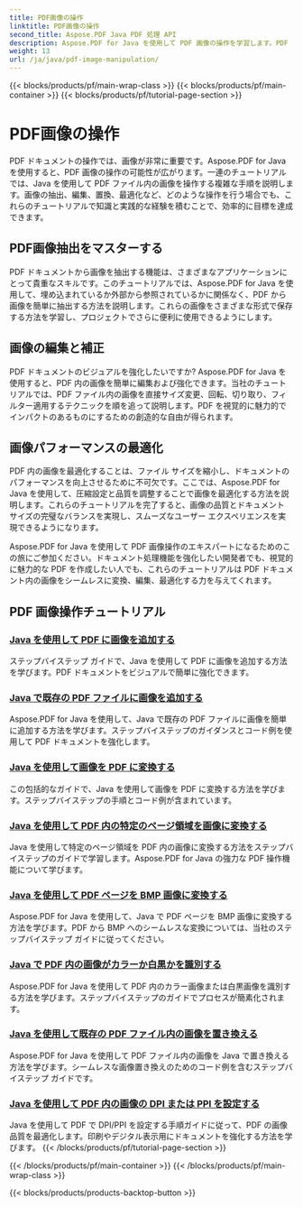 ```yaml
---
title: PDF画像の操作
linktitle: PDF画像の操作
second_title: Aspose.PDF Java PDF 処理 API
description: Aspose.PDF for Java を使用して PDF 画像の操作を学習します。PDF ドキュメント内の画像を簡単に変換、編集、最適化できます。
weight: 13
url: /ja/java/pdf-image-manipulation/
---
```


{{< blocks/products/pf/main-wrap-class >}}
{{< blocks/products/pf/main-container >}}
{{< blocks/products/pf/tutorial-page-section >}}

# PDF画像の操作


PDF ドキュメントの操作では、画像が非常に重要です。Aspose.PDF for Java を使用すると、PDF 画像の操作の可能性が広がります。一連のチュートリアルでは、Java を使用して PDF ファイル内の画像を操作する複雑な手順を説明します。画像の抽出、編集、置換、最適化など、どのような操作を行う場合でも、これらのチュートリアルで知識と実践的な経験を積むことで、効率的に目標を達成できます。

## PDF画像抽出をマスターする

PDF ドキュメントから画像を抽出する機能は、さまざまなアプリケーションにとって貴重なスキルです。このチュートリアルでは、Aspose.PDF for Java を使用して、埋め込まれているか外部から参照されているかに関係なく、PDF から画像を簡単に抽出する方法を説明します。これらの画像をさまざまな形式で保存する方法を学習し、プロジェクトでさらに便利に使用できるようにします。

## 画像の編集と補正

PDF ドキュメントのビジュアルを強化したいですか? Aspose.PDF for Java を使用すると、PDF 内の画像を簡単に編集および強化できます。当社のチュートリアルでは、PDF ファイル内の画像を直接サイズ変更、回転、切り取り、フィルター適用するテクニックを順を追って説明します。PDF を視覚的に魅力的でインパクトのあるものにするための創造的な自由が得られます。

## 画像パフォーマンスの最適化

PDF 内の画像を最適化することは、ファイル サイズを縮小し、ドキュメントのパフォーマンスを向上させるために不可欠です。ここでは、Aspose.PDF for Java を使用して、圧縮設定と品質を調整することで画像を最適化する方法を説明します。これらのチュートリアルを完了すると、画像の品質とドキュメント サイズの完璧なバランスを実現し、スムーズなユーザー エクスペリエンスを実現できるようになります。

Aspose.PDF for Java を使用して PDF 画像操作のエキスパートになるためのこの旅にご参加ください。ドキュメント処理機能を強化したい開発者でも、視覚的に魅力的な PDF を作成したい人でも、これらのチュートリアルは PDF ドキュメント内の画像をシームレスに変換、編集、最適化する力を与えてくれます。

## PDF 画像操作チュートリアル
### [Java を使用して PDF に画像を追加する](./add-image-to-pdf-using-java/)
ステップバイステップ ガイドで、Java を使用して PDF に画像を追加する方法を学びます。PDF ドキュメントをビジュアルで簡単に強化できます。
### [Java で既存の PDF ファイルに画像を追加する](./add-image-to-an-existing-pdf-file-in-java/)
Aspose.PDF for Java を使用して、Java で既存の PDF ファイルに画像を簡単に追加する方法を学びます。ステップバイステップのガイダンスとコード例を使用して PDF ドキュメントを強化します。
### [Java を使用して画像を PDF に変換する](./convert-an-image-to-pdf-using-java/)
この包括的なガイドで、Java を使用して画像を PDF に変換する方法を学びます。ステップバイステップの手順とコード例が含まれています。
### [Java を使用して PDF 内の特定のページ領域を画像に変換する](./convert-particular-page-region-to-image-in-pdf-using-java/)
Java を使用して特定のページ領域を PDF 内の画像に変換する方法をステップバイステップのガイドで学習します。Aspose.PDF for Java の強力な PDF 操作機能について学びます。
### [Java を使用して PDF ページを BMP 画像に変換する](./convert-pdf-pages-to-bmp-image-using-java/)
Aspose.PDF for Java を使用して、Java で PDF ページを BMP 画像に変換する方法を学びます。PDF から BMP へのシームレスな変換については、当社のステップバイステップ ガイドに従ってください。
### [Java で PDF 内の画像がカラーか白黒かを識別する](./identify-if-image-inside-pdf-is-colored-or-black-and-white-in-java/)
Aspose.PDF for Java を使用して PDF 内のカラー画像または白黒画像を識別する方法を学びます。ステップバイステップのガイドでプロセスが簡素化されます。
### [Java を使用して既存の PDF ファイル内の画像を置き換える](./replace-image-in-existing-pdf-file-using-java/)
Aspose.PDF for Java を使用して PDF ファイル内の画像を Java で置き換える方法を学びます。シームレスな画像置き換えのためのコード例を含むステップバイステップ ガイドです。
### [Java を使用して PDF 内の画像の DPI または PPI を設定する](./setting-dpi-or-ppi-of-images-in-pdf-using-java/)
Java を使用して PDF で DPI/PPI を設定する手順ガイドに従って、PDF の画像品質を最適化します。印刷やデジタル表示用にドキュメントを強化する方法を学びます。
{{< /blocks/products/pf/tutorial-page-section >}}

{{< /blocks/products/pf/main-container >}}
{{< /blocks/products/pf/main-wrap-class >}}

{{< blocks/products/products-backtop-button >}}
